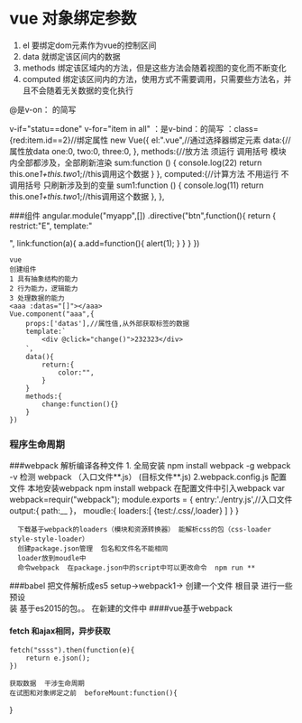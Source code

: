 # vue 对象绑定参数
1. el 要绑定dom元素作为vue的控制区间
2. data  就绑定该区间内的数据
3. methods 绑定该区域内的方法，但是这些方法会随着视图的变化而不断变化
4. computed 绑定该区间内的方法，使用方式不需要调用，只需要些方法名，并且不会随着无关数据的变化执行


@是v-on： 的简写

v-if="statu==done"
v-for="item in all"
：是v-bind：的简写    ：class={red:item.id==2}//绑定属性
 new Vue({
        el:".vue",//通过选择器绑定元素
        data:{//属性放data
            one:0,
            two:0,
            three:0,
        },
        methods:{//放方法  须运行 调用括号 模块内全部都涉及，全部刷新渲染
            sum:function () {
                console.log(22)
                return this.one*1+this.two*1;//this调用这个数据
            }
        },
 computed:{//计算方法  不用运行 不调用括号  只刷新涉及到的变量
            sum1:function () {
                console.log(11)
                return this.one*1+this.two*1;//this调用这个数据
            },
        },
        
        
###组件
    <btn></btn>
    angular.module("myapp",[])
    .directive("btn",function(){
        return {
            restrict:"E",
            template:"<div style='' ng-click='add()'></div>",
            link:function(a){
                a.add=function(){
                    alert(1);
                }
            }
        }
    })
    
    
    vue 
    创建组件
    1 具有抽象结构的能力
    2 行为能力，逻辑能力
    3 处理数据的能力
    <aaa :datas="[]"></aaa>
    Vue.component("aaa",{
        props:['datas'],//属性值,从外部获取标签的数据
        template:`
            <div @click="change()">232323</div>
        `，
        data(){
            return:{
                color:"",
            }
        }
        methods:{
            change:function(){}
        }
    })
### 程序生命周期

###webpack 解析编译各种文件 
    1. 全局安装 npm install webpack -g
               webpack -v 检测 
               webpack （入口文件**.js） (目标文件**.js)
    2.webpack.config.js  配置文件
      本地安装webpack    npm install webpack
      在配置文件中引入webpack 
      var webpack=requir("webpack");
      module.exports = {
        entry:'./entry.js',//入口文件
        output:{
            path:__
        }，
        moudle:{
            loaders:[
                {test:\/.css/,loader}
            ]
        }
      }
      
      下载基于webpack的loaders（模块和资源转换器） 能解析css的包（css-loader style-style-loader）
      创建package.json管理  包名和文件名不能相同
      loader放到moudle中
      命令webpack  在package.json中的script中可以更改命令  npm run **
      
###babel  把文件解析成es5
      setup->webpack1->
      创建一个文件  根目录
      进行一些预设  
      装 基于es2015的包。。
      在新建的文件中
####vue基于webpack
#### fetch  和ajax相同，异步获取
    fetch("ssss").then(function(e){
        return e.json();
    })      
    
    获取数据  干涉生命周期
    在试图和对象绑定之前  beforeMount:function(){
    
}      
    